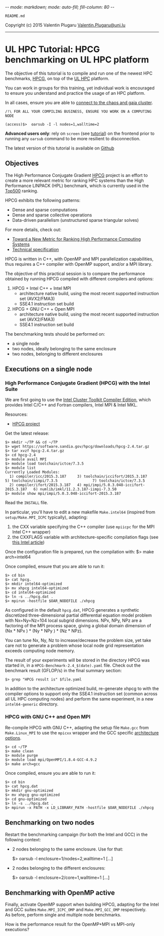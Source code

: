 -*- mode: markdown; mode: auto-fill; fill-column: 80 -*-

`README.md`

Copyright (c) 2015 Valentin Plugaru <Valentin.Plugaru@uni.lu>

-------------------

# UL HPC Tutorial: HPCG benchmarking on UL HPC platform

The objective of this tutorial is to compile and run one of the newest HPC benchmarks, [HPCG](http://www.hpcg-benchmark.org/), on top of the
[UL HPC](http://hpc.uni.lu) platform.  

You can work in groups for this training, yet individual work is encouraged to
ensure you understand and practice the usage of an HPC platform.  

In all cases, ensure you are able to [connect to the chaos and gaia cluster](https://hpc.uni.lu/users/docs/access.html).

	/!\ FOR ALL YOUR COMPILING BUSINESS, ENSURE YOU WORK ON A COMPUTING NODE

	(access)$> 	oarsub -I -l nodes=1,walltime=2

**Advanced users only**: rely on `screen` (see
  [tutorial](http://support.suso.com/supki/Screen_tutorial)) on the frontend
  prior to running any `oarsub` command to be more resilient to disconnection.  

The latest version of this tutorial is available on
[Github](https://github.com/ULHPC/tutorials/tree/devel/advanced/HPCG)

## Objectives

The High Performance Conjugate Gradient [HPCG](http://www.hpcg-benchmark.org/) project is an effort to create a more relevant metric for ranking HPC systems than the High Performance LINPACK (HPL) benchmark, which is currently used in
the [Top500](http://top500.org) ranking.

HPCG exhibits the following patterns:
* Dense and sparse computations
* Dense and sparse collective operations
* Data-driven parallelism (unstructured sparse triangular solves)

For more details, check out:
* [Toward a New Metric for Ranking High Performance Computing Systems](https://software.sandia.gov/hpcg/doc/HPCG-Benchmark.pdf)
* [Technical specification](https://software.sandia.gov/hpcg/doc/HPCG-Specification.pdf)

HPCG is written in C++, with OpenMP and MPI parallelization capabilities, thus requires a C++ compiler with OpenMP support, and/or a MPI library.

The objective of this practical session is to compare the performance obtained by running HPCG
compiled with different compilers and options:

1. HPCG + Intel C++ + Intel MPI
    - architecture native build, using the most recent supported instruction set (AVX2/FMA3)
    - SSE4.1 instruction set build
2. HPCG + GNU C++ + Open MPI
    - architecture native build, using the most recent supported instruction set (AVX2/FMA3)
    - SSE4.1 instruction set build

The benchmarking tests should be performed on:

* a single node
* two nodes, ideally belonging to the same enclosure
* two nodes, belonging to different enclosures

## Executions on a single node

### High Performance Conjugate Gradient (HPCG) with the Intel Suite

We are first going to use the
[Intel Cluster Toolkit Compiler Edition](http://software.intel.com/en-us/intel-cluster-toolkit-compiler/),
which provides Intel C/C++ and Fortran compilers, Intel MPI & Intel MKL.

Resources:

* [HPCG project](http://hpcg-benchmark.org/)

Get the latest release:

    $> mkdir ~/TP && cd ~/TP
    $> wget https://software.sandia.gov/hpcg/downloads/hpcg-2.4.tar.gz
    $> tar xvzf hpcg-2.4.tar.gz
    $> cd hpcg-2.4     
    $> module avail MPI
    $> module load toolchain/ictce/7.3.5
    $> module list
    Currently Loaded Modules:
      1) compiler/icc/2015.3.187     3) toolchain/iccifort/2015.3.187            5) toolchain/iimpi/7.3.5                7) toolchain/ictce/7.3.5
      2) compiler/ifort/2015.3.187   4) mpi/impi/5.0.3.048-iccifort-2015.3.187   6) numlib/imkl/11.2.3.187-iimpi-7.3.50
	$> module show mpi/impi/5.0.3.048-iccifort-2015.3.187

Read the `INSTALL` file.

In particular, you'll have to edit a new makefile `Make.intel64`
(inspired from `setup/Make.MPI_ICPC` typically), adapting:

1. the CXX variable specifying the C++ compiler (use `mpiicpc` for the MPI Intel C++ wrapper)
2. the CXXFLAGS variable
with architecture-specific compilation flags (see [this Intel article](https://software.intel.com/en-us/articles/performance-tools-for-software-developers-intel-compiler-options-for-sse-generation-and-processor-specific-optimizations))

Once the configuration file is prepared, run the compilation with:
	$> make arch=intel64

Once compiled, ensure that you are able to run it:

    $> cd bin
    $> cat hpcg.
    $> mkdir intel64-optimized
    $> mv xhpcg intel64-optimized
    $> cd intel64-optimized
    $> ln -s ../hpcg.dat .
    $> mpirun -hostfile $OAR_NODEFILE ./xhpcg

As configured in the default `hpcg.dat`, HPCG generates a synthetic discretized three-dimensional partial differential equation model problem with Nx=Ny=Nz=104 local subgrid dimensions. NPx, NPy, NPz are a factoring of the MPI process space, giving a global domain dimension of (Nx * NPx ) * (Ny * NPy ) * (Nz * NPz).

You can tune Nx, Ny, Nz to increase/decrease the problem size, yet take care not to generate a problem whose local node grid representation exceeds computing node memory.

The result of your experiments will be stored in the directory HPCG was started in, in a `HPCG-Benchmark-2.4_$(date).yaml` file. Check out the benchmark result (GFLOP/s) in the final summary section:

    $> grep "HPCG result is" $file.yaml

In addition to the architecture optimized build, re-generate xhpcg to with the compiler options to support only the SSE4.1 instruction set (common across all UL HPC computing nodes) and perform the same experiment, in a new `intel64-generic` directory.

### HPCG with GNU C++ and Open MPI

Re-compile HPCG with GNU C++, adapting the setup file  `Make.gcc` from `Make.Linux_MPI` to use the `mpicxx` wrapper and the GCC specific [architecture options](https://gcc.gnu.org/onlinedocs/gcc-4.9.2/gcc/i386-and-x86-64-Options.html).

    $> cd ~/TP
    $> make clean
    $> module purge
    $> module load mpi/OpenMPI/1.8.4-GCC-4.9.2
    $> make arch=gcc

Once compiled, ensure you are able to run it:

    $> cd bin
    $> cat hpcg.dat
    $> mkdir gnu-optimized
    $> mv xhpcg gnu-optimized
    $> cd gnu-optimized
    $> ln -s ../hpcg.dat .
    $> mpirun -x PATH -x LD_LIBRARY_PATH -hostfile $OAR_NODEFILE ./xhpcg


## Benchmarking on two nodes

Restart the benchmarking campaign (for both the Intel and GCC) in the following context:

* 2 nodes belonging to the same enclosure. Use for that:

    $> oarsub -l enclosure=1/nodes=2,walltime=1 […]

* 2 nodes belonging to the different enclosures:

    $> oarsub -l enclosure=2/core=1,walltime=1 […]

## Benchmarking with OpenMP active

Finally, activate OpenMP support when building HPCG, adapting for the Intel and GCC suites `Make.MPI_ICPC_OMP` and `Make.MPI_GCC_OMP` respectively.  
As before, perform single and multiple node benchmarks.

How is the performance result for the OpenMP+MPI vs MPI-only executions?
